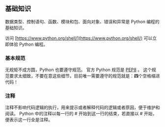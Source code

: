 ## 基础知识 ##
数据类型、控制语句、函数、模块和包、面向对象、错误和异常是 Python 编程的基础知识。

访问 [https://www.python.org/shell/](https://www.python.org/shell/) 可以立即体验 Python 编程。


### 基本规范 ###
无规矩不成方圆，Python 也要遵守规范。
官方 Python 规范是 [PEP8](https://www.python.org/dev/peps/pep-0008/) 。
这个规范要求太细致，不要在意这些细节，目前唯一需要遵守的规范就是：**四**个空格缩进代码！

### 注释 ###
注释不影响代码逻辑的执行，用来提示或者解释代码的逻辑或者原因，便于维护和阅读。
Python 中的注释以每一行的 \# 开始到这一行的结束，若直接以 \# 开始，便表示这一行全是注释。

